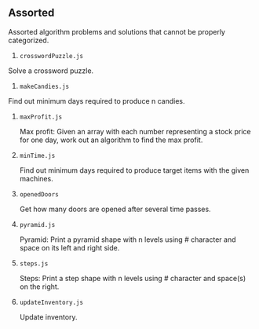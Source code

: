 ## Assorted

Assorted algorithm problems and solutions that cannot be properly categorized.

1. `crosswordPuzzle.js`

Solve a crossword puzzle.

1. `makeCandies.js`

Find out minimum days required to produce n candies.

1. `maxProfit.js`

   Max profit: Given an array with each number representing a stock price for one day, work out an algorithm to find the max profit.

1. `minTime.js`

   Find out minimum days required to produce target items with the given machines.

1. `openedDoors`

   Get how many doors are opened after several time passes.

1. `pyramid.js`

   Pyramid: Print a pyramid shape with n levels using # character and space on its left and right side.

1. `steps.js`

   Steps: Print a step shape with n levels using # character and space(s) on the right.

1. `updateInventory.js`

   Update inventory.
